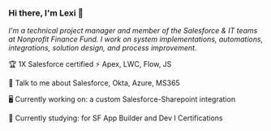 ### Hi there, I'm Lexi 👋

_I'm a technical project manager and member of the Salesforce & IT teams at Nonprofit Finance Fund. I work on system implementations, automations, integrations, solution design, and process improvement._


🏆 1X Salesforce certified
⚡ Apex, LWC, Flow, JS

💬 Talk to me about Salesforce, Okta, Azure, MS365


🖥️ Currently working on: a custom Salesforce-Sharepoint integration

📓 Currently studying: for SF App Builder and Dev I Certifications


<!--
**LexiTaber/LexiTaber** is a ✨ _special_ ✨ repository because its `README.md` (this file) appears on your GitHub profile.

Here are some ideas to get you started:

- 🔭 I’m currently working on ...
- 🌱 I’m currently learning ...
- 👯 I’m looking to collaborate on ...
- 🤔 I’m looking for help with ...
- 💬 Ask me about ...
- 📫 How to reach me: ...
- 😄 Pronouns: ...
- ⚡ Fun fact: ...
-->
